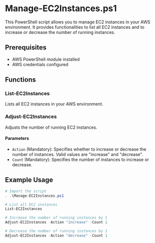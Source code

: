 
# Manage-EC2Instances.ps1

This PowerShell script allows you to manage EC2 instances in your AWS environment. It provides functionalities to list all EC2 instances and to increase or decrease the number of running instances.

## Prerequisites

- AWS PowerShell module installed
- AWS credentials configured

## Functions

### List-EC2Instances

Lists all EC2 instances in your AWS environment.

### Adjust-EC2Instances

Adjusts the number of running EC2 instances.

#### Parameters

- `Action` (Mandatory): Specifies whether to increase or decrease the number of instances. Valid values are "increase" and "decrease".
- `Count` (Mandatory): Specifies the number of instances to increase or decrease.

## Example Usage

```powershell
# Import the script
. .\Manage-EC2Instances.ps1

# List all EC2 instances
List-EC2Instances

# Increase the number of running instances by 1
Adjust-EC2Instances -Action "increase" -Count 1

# Decrease the number of running instances by 1
Adjust-EC2Instances -Action "decrease" -Count 1
```
